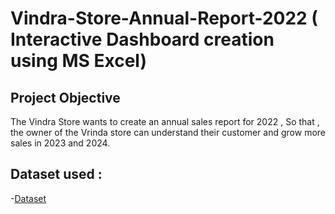 # Vindra-Store-Annual-Report-2022 ( Interactive Dashboard creation using MS Excel)
## Project Objective 
The Vindra Store wants to create an annual sales report for 2022 , So that , the owner of the Vrinda store can understand their customer and grow more sales in 2023 and 2024.
## Dataset used :
-<a href="https://github.com/SagarRathore1/Vindra-Store-Annual-Report-2022/blob/main/Book1.xlsx">Dataset</a>

